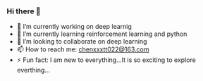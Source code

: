 ### Hi there 👋

<!--collaborate
**cxt213/cxt213** is a ✨ _special_ ✨ repository because its `README.md` (this file) appears on your GitHub profile.
Here are some ideas to get you started:
- 🤔 I’m looking for help with ...
- 💬 Ask me about ...
- 😄 Pronouns: ...
-->

- 🔭 I’m currently working on deep learnig
- 🌱 I’m currently learning reinforcement learning and python
- 👯 I’m looking to collaborate on deep learning
- 📫 How to reach me: chenxxxtt022@163.com
- ⚡ Fun fact: I am new to everything...It is so exciting to explore everthing...

